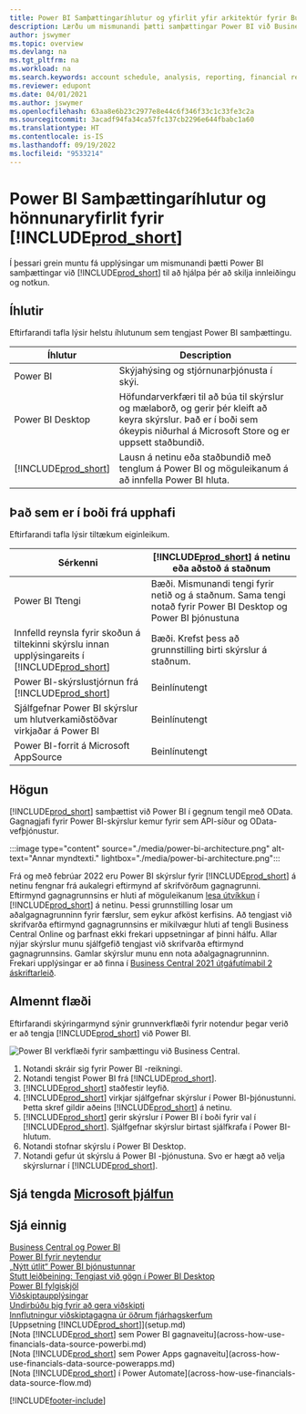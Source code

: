 ```yaml
---
title: Power BI Samþættingaríhlutur og yfirlit yfir arkitektúr fyrir Business Central| Microsoft docs
description: Lærðu um mismunandi þætti samþættingar Power BI við Business Central.
author: jswymer
ms.topic: overview
ms.devlang: na
ms.tgt_pltfrm: na
ms.workload: na
ms.search.keywords: account schedule, analysis, reporting, financial report, business intelligence, KPI
ms.reviewer: edupont
ms.date: 04/01/2021
ms.author: jswymer
ms.openlocfilehash: 63aa8e6b23c2977e8e44c6f346f33c1c33fe3c2a
ms.sourcegitcommit: 3acadf94fa34ca57fc137cb2296e644fbabc1a60
ms.translationtype: HT
ms.contentlocale: is-IS
ms.lasthandoff: 09/19/2022
ms.locfileid: "9533214"
---
```

# <a name="power-bi-integration-component-and-architecture-overview-for-prod_short"></a>Power BI Samþættingaríhlutur og hönnunaryfirlit fyrir [!INCLUDE[prod_short](includes/prod_short.md)]

Í þessari grein muntu fá upplýsingar um mismunandi þætti Power BI samþættingar við [!INCLUDE[prod_short](includes/prod_short.md)] til að hjálpa þér að skilja innleiðingu og notkun.

## <a name="components"></a>Íhlutir

Eftirfarandi tafla lýsir helstu íhlutunum sem tengjast Power BI samþættingu.

|Íhlutur|Description|
|---------|-----------|
|Power BI|Skýjahýsing og stjórnunarþjónusta í skýi.|
|Power BI Desktop|Höfundarverkfæri til að búa til skýrslur og mælaborð, og gerir þér kleift að keyra skýrslur. Það er í boði sem ókeypis niðurhal á Microsoft Store og er uppsett staðbundið.|
|[!INCLUDE[prod_short](includes/prod_short.md)]|Lausn á netinu eða staðbundið með tenglum á Power BI og möguleikanum á að innfella Power BI hluta.|

## <a name="whats-available-from-the-start"></a>Það sem er í boði frá upphafi

Eftirfarandi tafla lýsir tiltækum eiginleikum.

|Sérkenni|[!INCLUDE[prod_short](includes/prod_short.md)] á netinu eða aðstoð á staðnum|
|-------|---------------------|
|Power BI Ttengi|Bæði. Mismunandi tengi fyrir netið og á staðnum. Sama tengi notað fyrir Power BI Desktop og Power BI þjónustuna |
|Innfelld reynsla fyrir skoðun á tiltekinni skýrslu innan upplýsingareits í [!INCLUDE[prod_short](includes/prod_short.md)]|Bæði. Krefst þess að grunnstilling birti skýrslur á staðnum.|
|Power BI-skýrslustjórnun frá [!INCLUDE[prod_short](includes/prod_short.md)]|Beinlínutengt|
|Sjálfgefnar Power BI skýrslur um hlutverkamiðstöðvar virkjaðar á Power BI|Beinlínutengt|
|Power BI-forrit á Microsoft AppSource|Beinlínutengt|

## <a name="architecture"></a>Högun

[!INCLUDE[prod_short](includes/prod_short.md)] samþættist við Power BI í gegnum tengil með OData. Gagnagjafi fyrir Power BI-skýrslur kemur fyrir sem API-síður og OData-vefþjónustur.

:::image type="content" source="./media/power-bi-architecture.png" alt-text="Annar myndtexti." lightbox="./media/power-bi-architecture.png":::

Frá og með febrúar 2022 eru Power BI skýrslur fyrir [!INCLUDE[prod_short](includes/prod_short.md)] á netinu fengnar frá aukalegri eftirmynd af skrifvörðum gagnagrunni. Eftirmynd gagnagrunnsins er hluti af möguleikanum [lesa útvíkkun](/dynamics365/business-central/dev-itpro/administration/database-read-scale-out-overview) í [!INCLUDE[prod_short](includes/prod_short.md)] á netinu. Þessi grunnstilling losar um aðalgagnagrunninn fyrir færslur, sem eykur afköst kerfisins. Að tengjast við skrifvarða eftirmynd gagnagrunnsins er mikilvægur hluti af tengli Business Central Online og þarfnast ekki frekari uppsetningar af þinni hálfu. Allar nýjar skýrslur munu sjálfgefið tengjast við skrifvarða eftirmynd gagnagrunnsins. Gamlar skýrslur munu enn nota aðalgagnagrunninn. Frekari upplýsingar er að finna í [Business Central 2021 útgáfutímabil 2 áskriftarleið](/dynamics365-release-plan/2021wave2/smb/dynamics365-business-central/use-secondary-read-only-database-power-bi-reporting).

## <a name="general-flow"></a>Almennt flæði

Eftirfarandi skýringarmynd sýnir grunnverkflæði fyrir notendur þegar verið er að tengja [!INCLUDE[prod_short](includes/prod_short.md)] við Power BI.

![Power BI verkflæði fyrir samþættingu við Business Central.](./media/power-bi-flow.png)

1. Notandi skráir sig fyrir Power BI -reikningi.
2. Notandi tengist Power BI frá [!INCLUDE[prod_short](includes/prod_short.md)].
3. [!INCLUDE[prod_short](includes/prod_short.md)] staðfestir leyfið.
4. [!INCLUDE[prod_short](includes/prod_short.md)] virkjar sjálfgefnar skýrslur í Power BI-þjónustunni. Þetta skref gildir aðeins [!INCLUDE[prod_short](includes/prod_short.md)] á netinu.
5. [!INCLUDE[prod_short](includes/prod_short.md)] gerir skýrslur í Power BI í boði fyrir val í [!INCLUDE[prod_short](includes/prod_short.md)]. Sjálfgefnar skýrslur birtast sjálfkrafa í Power BI-hlutum.
6. Notandi stofnar skýrslu í Power BI Desktop.
7. Notandi gefur út skýrslu á Power BI -þjónustuna. Svo er hægt að velja skýrslurnar í [!INCLUDE[prod_short](includes/prod_short.md)].

## <a name="see-related-microsoft-training"></a>Sjá tengda [Microsoft þjálfun](/training/modules/configure-powerbi-excel-dynamics-365-business-central/index)

## <a name="see-also"></a>Sjá einnig

[Business Central og Power BI](admin-powerbi.md)  
[Power BI fyrir neytendur](/power-bi/consumer/end-user-consumer)  
[„Nýtt útlit“ Power BI þjónustunnar](/power-bi/service-new-look)  
[Stutt leiðbeining: Tengjast við gögn í Power BI Desktop](/power-bi/desktop-quickstart-connect-to-data)  
[Power BI fylgiskjöl](/power-bi/)  
[Viðskiptaupplýsingar](bi.md)  
[Undirbúðu þig fyrir að gera viðskipti](ui-get-ready-business.md)  
[Innflutningur viðskiptagagna úr öðrum fjárhagskerfum](across-import-data-configuration-packages.md)  
[Uppsetning [!INCLUDE[prod_short](includes/prod_short.md)]](setup.md)  
[Nota [!INCLUDE[prod_short](includes/prod_short.md)] sem Power BI gagnaveitu](across-how-use-financials-data-source-powerbi.md)  
[Nota [!INCLUDE[prod_short](includes/prod_short.md)] sem Power Apps gagnaveitu](across-how-use-financials-data-source-powerapps.md)  
[Nota [!INCLUDE[prod_short](includes/prod_short.md)] í Power Automate](across-how-use-financials-data-source-flow.md)  


[!INCLUDE[footer-include](includes/footer-banner.md)]
